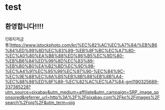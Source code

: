 # test



## 환영합니다!!!!
![돼지저금통]https://www.istockphoto.com/kr/%EC%82%AC%EC%A7%84/%EB%B6%84%ED%99%8D%EC%83%89-%EB%8F%BC%EC%A7%80-%EC%A0%80%EA%B8%88%ED%86%B5%EC%9D%80-%EB%B6%84%ED%99%8D%EC%83%89-%EB%B0%B0%EA%B2%BD%EC%9D%98-%EC%A4%91%EC%95%99%EC%97%90-%EC%84%9C-%EC%9E%88%EC%8A%B5%EB%8B%88%EB%8B%A4-%EC%88%98%ED%8F%89-%EC%82%AC%EC%A7%84-gm1190325689-337385228?utm_source=pixabay&utm_medium=affiliate&utm_campaign=SRP_image_sponsored&referrer_url=http%3A%2F%2Fpixabay.com%2Fko%2Fimages%2Fsearch%2Fpig%2F&utm_term=pig
